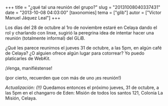 +++
title = "¿qué tal una reunión del grupo?"
slug = "20131008040337431"
date = "2013-10-08 04:03:00"
[taxonomies]
tema = ["glib"]
autor = ["Víctor Manuel Jáquez Leal"]
+++

Los días del 28 de octubre al 1ro de noviembre estaré en Celaya dando el
rol y charlando con linxe, sugirió la peregrina idea de intentar hacer
una reunión (totalmente informal) del GLiB.

¿Qué les parece reunirnos el jueves 31 de octubre, a las 5pm, en algún
café de Celaya? ¿O alguien ofrece algún lugar para cotorrear? Yo puedo
platicarles de WebKit.

¡Venga, manifiéstense!

(por cierto, recuerden que con más de uno ¡es reunión!)

*Actualización: (!!)* Quedamos entonces el próximo jueves, 31 de
octubre, a las 5pm en el changarro de Eden: Misión de todos los santos
121, Colonia La Misión, Celaya.

